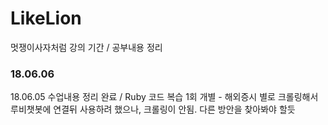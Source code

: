 # LikeLion
멋쟁이사자처럼 강의 기간 / 공부내용 정리

### 18.06.06
  18.06.05 수업내용 정리 완료 / 
  Ruby 코드 복습 1회
  개별 - 해외증시 별로 크롤링해서 루비챗봇에 연결뒤 사용하려 했으나, 크롤링이 안됨. 다른 방안을 찾아봐야 할듯
